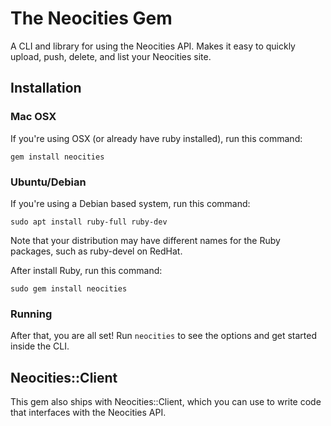 # The Neocities Gem

A CLI and library for using the Neocities API. Makes it easy to quickly upload, push, delete, and list your Neocities site.

## Installation

### Mac OSX

If you're using OSX (or already have ruby installed), run this command:

    gem install neocities

### Ubuntu/Debian 

If you're using a Debian based system, run this command:

    sudo apt install ruby-full ruby-dev
    
Note that your distribution may have different names for the Ruby packages, such as ruby-devel on RedHat.

After install Ruby, run this command:

    sudo gem install neocities
  
### Running

After that, you are all set! Run `neocities` to see the options and get started inside the CLI. 

## Neocities::Client

This gem also ships with Neocities::Client, which you can use to write code that interfaces with the Neocities API.
